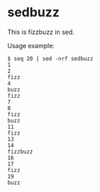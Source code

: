 # sedbuzz
This is fizzbuzz in sed.

Usage example:
```
$ seq 20 | sed -nrf sedbuzz
1
2
fizz
4
buzz
fizz
7
8
fizz
buzz
11
fizz
13
14
fizzbuzz
16
17
fizz
19
buzz
```


